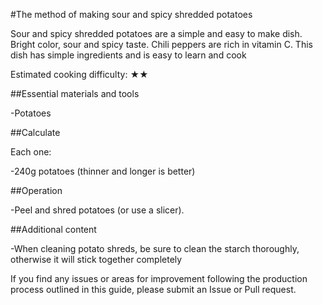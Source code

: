 #The method of making sour and spicy shredded potatoes

Sour and spicy shredded potatoes are a simple and easy to make dish. Bright color, sour and spicy taste. Chili peppers are rich in vitamin C. This dish has simple ingredients and is easy to learn and cook

Estimated cooking difficulty: ★★

##Essential materials and tools

-Potatoes

##Calculate

Each one:

-240g potatoes (thinner and longer is better)

##Operation

-Peel and shred potatoes (or use a slicer).

##Additional content

-When cleaning potato shreds, be sure to clean the starch thoroughly, otherwise it will stick together completely

If you find any issues or areas for improvement following the production process outlined in this guide, please submit an Issue or Pull request.